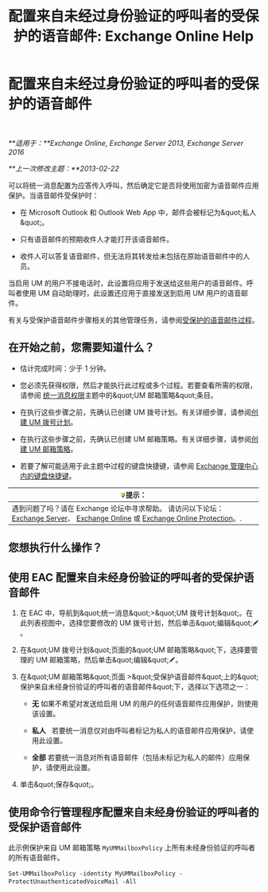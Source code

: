 ﻿---
title: '配置来自未经过身份验证的呼叫者的受保护的语音邮件: Exchange Online Help'
TOCTitle: 配置来自未经过身份验证的呼叫者的受保护的语音邮件
ms:assetid: 106bfa0a-a0fa-4a1b-bd59-4b6df1d0d61d
ms:mtpsurl: https://technet.microsoft.com/zh-cn/library/Dd335098(v=EXCHG.150)
ms:contentKeyID: 52061315
ms.date: 05/23/2018
mtps_version: v=EXCHG.150
ms.translationtype: MT
---

# 配置来自未经过身份验证的呼叫者的受保护的语音邮件

 

_**适用于：**Exchange Online, Exchange Server 2013, Exchange Server 2016_

_**上一次修改主题：**2013-02-22_

可以将统一消息配置为应答传入呼叫，然后确定它是否将使用加密为语音邮件应用保护。当语音邮件受保护时：

  - 在 Microsoft Outlook 和 Outlook Web App 中，邮件会被标记为\&quot;私人\&quot;。

  - 只有语音邮件的预期收件人才能打开该语音邮件。

  - 收件人可以答复语音邮件，但无法将其转发给未包括在原始语音邮件中的人员。

当启用 UM 的用户不接电话时，此设置将应用于发送给这些用户的语音邮件。呼叫者使用 UM 自动助理时，此设置还应用于直接发送到启用 UM 用户的语音邮件。

有关与受保护语音邮件步骤相关的其他管理任务，请参阅[受保护的语音邮件过程](protected-voice-mail-procedures-exchange-2013-help.md)。

## 在开始之前，您需要知道什么？

  - 估计完成时间：少于 1 分钟。

  - 您必须先获得权限，然后才能执行此过程或多个过程。若要查看所需的权限，请参阅 [统一消息权限](unified-messaging-permissions-exchange-2013-help.md)主题中的\&quot;UM 邮箱策略\&quot;条目。

  - 在执行这些步骤之前，先确认已创建 UM 拨号计划。有关详细步骤，请参阅[创建 UM 拨号计划](create-a-um-dial-plan-exchange-2013-help.md)。

  - 在执行这些步骤之前，先确认已创建 UM 邮箱策略。有关详细步骤，请参阅[创建 UM 邮箱策略](create-a-um-mailbox-policy-exchange-2013-help.md)。

  - 若要了解可能适用于此主题中过程的键盘快捷键，请参阅 [Exchange 管理中心内的键盘快捷键](keyboard-shortcuts-in-the-exchange-admin-center-exchange-online-protection-help.md)。

<table>
<thead>
<tr class="header">
<th><img src="images/Bb124558.tip(EXCHG.150).gif" title="提示" alt="提示" />提示：</th>
</tr>
</thead>
<tbody>
<tr class="odd">
<td>遇到问题了吗？请在 Exchange 论坛中寻求帮助。 请访问以下论坛：<a href="https://go.microsoft.com/fwlink/p/?linkid=60612">Exchange Server</a>、 <a href="https://go.microsoft.com/fwlink/p/?linkid=267542">Exchange Online</a> 或 <a href="https://go.microsoft.com/fwlink/p/?linkid=285351">Exchange Online Protection</a>。.</td>
</tr>
</tbody>
</table>


## 您想执行什么操作？

## 使用 EAC 配置来自未经身份验证的呼叫者的受保护语音邮件

1.  在 EAC 中，导航到\&quot;统一消息\&quot;\>\&quot;UM 拨号计划\&quot;。在此列表视图中，选择您要修改的 UM 拨号计划，然后单击\&quot;编辑\&quot;![编辑图标](images/Bb124582.6f53ccb2-1f13-4c02-bea0-30690e6ea71d(EXCHG.150).gif "编辑图标")。

2.  在\&quot;UM 拨号计划\&quot;页面的\&quot;UM 邮箱策略\&quot;下，选择要管理的 UM 邮箱策略，然后单击\&quot;编辑\&quot;![编辑图标](images/Bb124582.6f53ccb2-1f13-4c02-bea0-30690e6ea71d(EXCHG.150).gif "编辑图标")。

3.  在\&quot;UM 邮箱策略\&quot;页面 \>\&quot;受保护语音邮件\&quot;上的\&quot;保护来自未经身份验证的呼叫者的语音邮件\&quot;下，选择以下选项之一：
    
      - **无** 如果不希望对发送给启用 UM 的用户的任何语音邮件应用保护，则使用该设置。
    
      - **私人**   若要统一消息仅对由呼叫者标记为私人的语音邮件应用保护，请使用此设置。
    
      - **全部** 若要统一消息对所有语音邮件（包括未标记为私人的邮件）应用保护，请使用此设置。

4.  单击\&quot;保存\&quot;。

## 使用命令行管理程序配置来自未经身份验证的呼叫者的受保护语音邮件

此示例保护来自 UM 邮箱策略 `MyUMMailboxPolicy` 上所有未经身份验证的呼叫者的所有语音邮件。

    Set-UMMailboxPolicy -identity MyUMMailboxPolicy -ProtectUnauthenticatedVoiceMail -All

